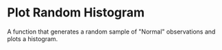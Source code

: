 # Plot Random Histogram

A function that generates a random sample of "Normal" observations and 
plots a histogram.

